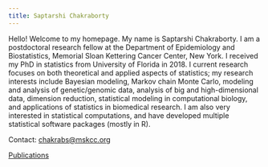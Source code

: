 ```yaml
---
title: Saptarshi Chakraborty
---
```




Hello! Welcome to my homepage. My name is Saptarshi Chakraborty. I am a postdoctoral research fellow at the Department of Epidemiology and Biostatistics, Memorial Sloan Kettering Cancer Center, New York. I received my PhD in statistics from University of Florida in 2018. I current research focuses on both theoretical and applied aspects of statistics; my research interests include Bayesian modeling, Markov chain Monte Carlo, modeling and analysis of genetic/genomic data, analysis of big and high-dimensional data, dimension reduction, statistical modeling in computational biology, and applications of statistics in biomedical research. I am also very interested in statistical computations, and have developed multiple statistical software packages (mostly in R).



Contact: chakrabs@mskcc.org



[Publications](publications.md)